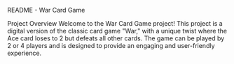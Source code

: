 README - War Card Game

Project Overview
Welcome to the War Card Game project! This project is a digital version of the classic card game "War," with a unique twist where the Ace card loses to 2 but defeats all other cards. The game can be played by 2 or 4 players and is designed to provide an engaging and user-friendly experience.
